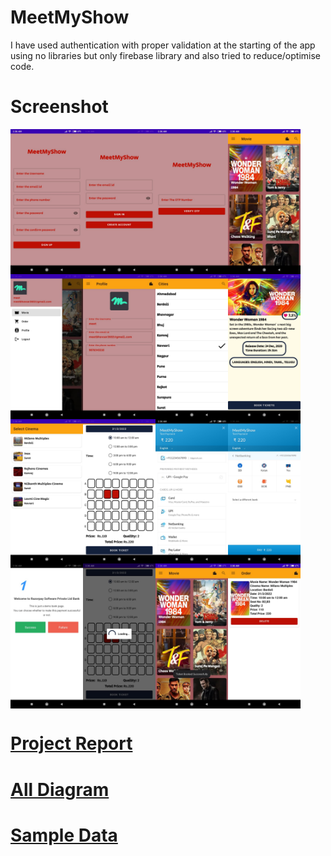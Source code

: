 # MeetMyShow
I have used authentication with proper validation at the starting of the app  using no libraries but only firebase library and also tried to reduce/optimise code.
# Screenshot
<div style="display:flex;">
<img src="screenshot/1.jpeg" width="23%">
<img src="screenshot/2.jpeg" width="23%">
<img src="screenshot/3.jpeg" width="23%">
<img src="screenshot/4.jpeg" width="23%">
</div>


<div style="display:flex;">
<img src="screenshot/5.jpeg" width="23%">
<img src="screenshot/6.jpeg" width="23%">
<img src="screenshot/7.jpeg" width="23%">
<img src="screenshot/8.jpeg" width="23%">
</div>


<div style="display:flex;">
<img src="screenshot/9.jpeg" width="23%">
<img src="screenshot/10.jpeg" width="23%">
<img src="screenshot/11.jpeg" width="23%">
<img src="screenshot/12.jpeg" width="23%">
</div>



<div style="display:flex;">
<img src="screenshot/13.jpeg" width="23%">
<img src="screenshot/14.jpeg" width="23%">
<img src="screenshot/15.jpeg" width="23%">
<img src="screenshot/16.jpeg" width="23%">
</div>

# [Project Report](https://github.com/meet2602/MeetMyShow/blob/master/screenshot/Project%20Report.pdf)
# [All Diagram](https://github.com/meet2602/MeetMyShow/tree/master/screenshot/diagram)
# [Sample Data](https://github.com/meet2602/MeetMyShow/tree/master/screenshot/movie_sample_data.json)


